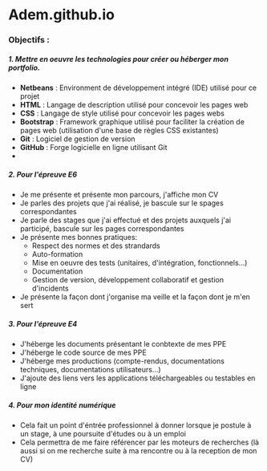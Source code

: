 # Adem.github.io

### Objectifs :

##### 1. Mettre en oeuvre les technologies pour créer ou héberger mon portfolio.


- **Netbeans** : Environment de développement intégré (IDE) utilisé pour ce projet
- **HTML** : Langage de description utilisé pour concevoir les pages web
- **CSS** : Langage de style utilisé pour concevoir les pages webs
- **Bootstrap** : Framework graphique utilisé pour faciliter la création de pages web (utilisation d'une base de règles CSS existantes)
- **Git** : Logiciel de gestion de version
- **GitHub** : Forge logicielle en ligne utilisant Git
- 
##### 2. Pour l'épreuve E6
- Je me présente et présente mon parcours, j'affiche mon CV
- Je parles des projets que j'ai réalisé, je bascule sur le spages correspondantes
- Je parle des stages que j'ai effectué et des projets auxquels j'ai participé, bascule sur les pages correspondantes
- Je présente mes bonnes pratiques:
    - Respect des normes et des strandards
    -   Auto-formation
    -   Mise en oeuvre des tests (unitaires, d'intégration, fonctionnels...)
    -   Documentation
    -   Gestion de version, développement collaboratif et gestion d'incidents
- Je présente la façon dont j'organise ma veille et la façon dont je m'en sert

##### 3. Pour l'épreuve E4
- J'héberge les documents présentant le conbtexte de mes PPE
- J'héberge le code source de mes PPE
- J'héberge mes productions (compte-rendus, documentations techniques, documentations utilisateurs...)
- J'ajoute des liens vers les applications téléchargeables ou testables en ligne 

##### 4. Pour mon identité numérique 
- Cela fait un point d'éntrée professionnel à donner lorsque je postule à un stage, à une poursuite d'études ou à un emploi
- Cela permettra de me faire référencer par les moteurs de recherches (là aussi si on me recherche suite à ma rencontre ou à la reception de mon CV)
